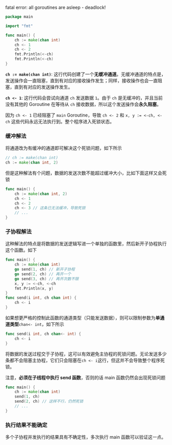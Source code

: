 fatal error: all goroutines are asleep - deadlock!

```go
package main

import "fmt"

func main() {
	ch := make(chan int)
	ch <- 1
	ch <- 2
	fmt.Println(<-ch)
	fmt.Println(<-ch)
}
```

**`ch := make(chan int)`**: 这行代码创建了一个**无缓冲通道**。无缓冲通道的特点是，发送操作会一直阻塞，直到有对应的接收操作发生；同样，接收操作也会一直阻塞，直到有对应的发送操作发生。

**`ch <- 1`**: 这行代码会尝试向通道 `ch` 发送数据 `1`。由于 `ch` 是无缓冲的，并且当前没有其他的 Goroutine 在等待从 `ch` 接收数据，所以这个发送操作会**永久阻塞**。

因为 `ch <- 1` 已经阻塞了 `main` Goroutine，导致 `ch <- 2` 和 `x, y := <-ch, <-ch` 这些代码永远无法执行到。整个程序进入死锁状态。

### 缓冲解法

将通道改为有缓冲的通道即可解决这个死锁问题，如下所示

```go
// ch := make(chan int)
ch := make(chan int, 2)
```

但是这种解法有个问题，数据的发送次数不能超过缓冲大小，比如下面这样又会死锁

```go
func main() {
	ch := make(chan int, 2)
	ch <- 1
	ch <- 2
	ch <- 3 // 这条已无法缓冲，导致死锁
	// ...
}
```

### 子协程解法

这种解法的特点是将数据的发送逻辑写进一个单独的函数里，然后新开子协程执行这个函数。如下

```go
func main() {
	ch := make(chan int)
	go send(1, ch) // 新开子协程
	go send(2, ch) // 再开一个
	go send(3, ch) // 再开次数不限
	x, y := <-ch, <-ch
	fmt.Println(x, y)
}
func send(i int, ch chan int) {
	ch <- i
}
```

如果想更严格的控制此函数的通道类型（只能发送数据），则可以限制参数为**单通道类型**`chan<- int`，如下所示

```go
func send(i int, ch chan<- int) {
	ch <- i
}
```

将数据的发送过程交于子协程，这可以有效避免主协程的死锁问题。无论发送多少条都不会阻塞主协程，它们只会阻塞在`ch <- i`这行，但这并不会导致整个程序死锁。

注意，**必须在子线程中执行 send 函数**，否则的话 main 函数仍然会出现死锁问题

```go
func main() {
	ch := make(chan int)
	send(1, ch)
	send(2, ch) // 这样不行，仍然死锁
	// ...
}
```

### 执行结果不能确定

多个子协程并发执行的结果具有不确定性，多次执行 main 函数可以验证这一点。
